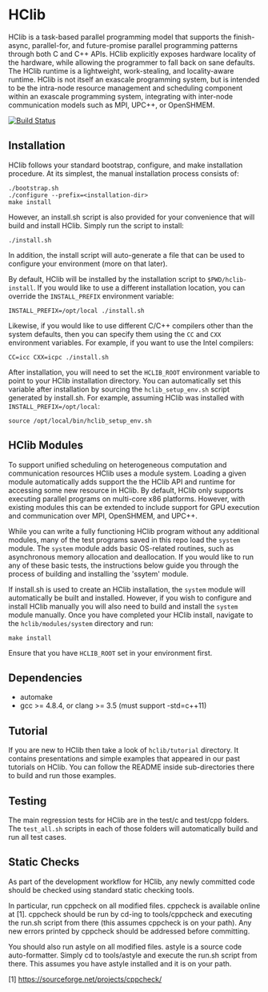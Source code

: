 HClib
=============================================

HClib is a task-based parallel programming model that supports the finish-async,
parallel-for, and future-promise parallel programming patterns through both C
and C++ APIs. HClib explicitly
exposes hardware locality of the hardware, while allowing the programmer to fall
back on sane defaults. The HClib runtime is a lightweight, work-stealing, and
locality-aware runtime. HClib is not itself an exascale programming system, but
is intended to be the intra-node resource management and scheduling component
within an exascale programming system, integrating with inter-node communication
models such as MPI, UPC++, or OpenSHMEM.

[![Build Status](https://travis-ci.org/habanero-rice/hclib.svg?branch=master)](https://travis-ci.org/habanero-rice/hclib)

Installation
---------------------------------------------

HClib follows your standard bootstrap, configure, and make installation
procedure. At its simplest, the manual installation process consists of:

    ./bootstrap.sh
    ./configure --prefix=<installation-dir>
    make install

However, an install.sh script is also provided for your convenience that will
build and install HClib. Simply run the script to install:

    ./install.sh

In addition, the install script will auto-generate a file that can be used
to configure your environment (more on that later).

By default, HClib will be installed by the installation script to
`$PWD/hclib-install`. If you would like to use
a different installation location, you can override the `INSTALL_PREFIX`
environment variable:

    INSTALL_PREFIX=/opt/local ./install.sh

Likewise, if you would like to use different C/C++ compilers other than the
system defaults, then you can specify them using the `CC` and `CXX` environment
variables. For example, if you want to use the Intel compilers:

    CC=icc CXX=icpc ./install.sh

After installation, you will need to set the `HCLIB_ROOT` environment variable
to point to your
HClib installation directory. You can automatically set this variable after
installation by sourcing the `hclib_setup_env.sh` script generated by install.sh. For example, assuming
HClib was installed with `INSTALL_PREFIX=/opt/local`:

    source /opt/local/bin/hclib_setup_env.sh

HClib Modules
---------------------------------------------

To support unified scheduling on heterogeneous computation and communication
resources HClib uses a module system. Loading a given module automatically adds
support the the HClib API and runtime for accessing some new resource
in HClib. By default, HClib only supports executing parallel
programs on multi-core x86 platforms. However, with existing modules this can be
extended to include support for GPU execution and communication over MPI,
OpenSHMEM, and UPC++.

While you can write a fully functioning HClib program without any additional
modules, many of the test programs saved in this repo load the `system` module.
The `system` module adds basic OS-related routines, such as asynchronous memory
allocation and deallocation. If you would like to run any of these basic tests,
the instructions below guide you through the process of building and installing
the 'ssytem' module.

If install.sh is used to create an HClib installation, the `system` module will
automatically be built and installed. However, if you wish to configure and
install HClib manually you will also need to build and install the `system`
module manually. Once you have completed your HClib install, navigate to the
`hclib/modules/system` directory and run:

    make install

Ensure that you have `HCLIB_ROOT` set in your environment first.

Dependencies
---------------------------------------------

* automake
* gcc >= 4.8.4, or clang >= 3.5
  (must support -std=c++11)

Tutorial
---------------------------------------------

If you are new to HClib then take a look of `hclib/tutorial` directory.
It contains presentations and simple examples that appeared in our
past tutorials on HClib. You can follow the README inside sub-directories
there to build and run those examples.


Testing
---------------------------------------------

The main regression tests for HClib are in the test/c and test/cpp folders. The
`test_all.sh` scripts in each of those folders will automatically build and run
all test cases.


Static Checks
---------------------------------------------

As part of the development workflow for HClib, any newly committed code should
be checked using standard static checking tools.

In particular, run cppcheck on all modified files. cppcheck is available online
at [1]. cppcheck should be run by cd-ing to tools/cppcheck and executing the
run.sh script from there (this assumes cppcheck is on your path). Any new errors
printed by cppcheck should be addressed before committing.

You should also run astyle on all modified files. astyle is a source code
auto-formatter. Simply cd to tools/astyle and execute the run.sh script from
there. This assumes you have astyle installed and it is on your path.

[1] https://sourceforge.net/projects/cppcheck/
